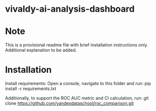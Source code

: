 # vivaldy-ai-analysis-dashboard

# Note
This is a provisional readme file with brief installation instructions only.
Additional explanation to be added.

# Installation
Install requirements:
Open a console, navigate to this folder and run:
    pip install -r requirements.txt

Additionally, to support the ROC AUC metric and CI calculation, run:
    git clone https://github.com/yandexdataschool/roc_comparison.git
